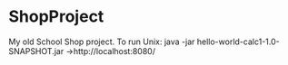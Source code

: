 # ShopProject
My old School Shop project. 
To run  Unix: java -jar hello-world-calc1-1.0-SNAPSHOT.jar ->http://localhost:8080/

